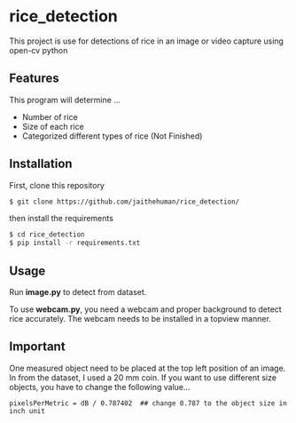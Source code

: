 # rice_detection
This project is use for detections of rice in an image or video capture using open-cv python

## Features
This program will determine ...
- Number of rice
- Size of each rice
- Categorized different types of rice (Not Finished)

## Installation
First, clone this repository

```bash
$ git clone https://github.com/jaithehuman/rice_detection/

```
then install the requirements

```bash
$ cd rice_detection
$ pip install -r requirements.txt
```

## Usage
Run **image.py** to detect from dataset.

To use **webcam.py**, you need a webcam and proper background to detect rice accurately. The webcam needs to be installed in a topview manner.

## Important
One measured object need to be placed at the top left position of an image. In from the dataset, I used a 20 mm coin. 
If you want to use different size objects, you have to change the following value...

```
pixelsPerMetric = dB / 0.787402  ## change 0.787 to the object size in inch unit
```
